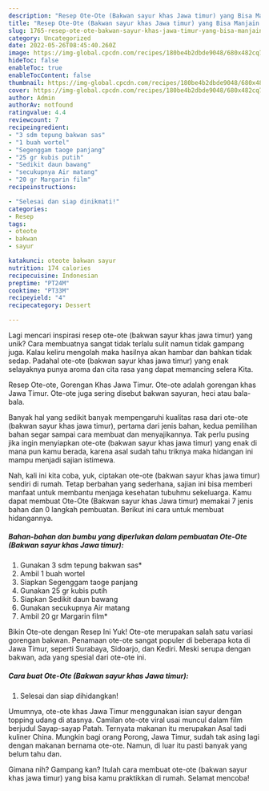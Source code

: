 ```yaml
---
description: "Resep Ote-Ote (Bakwan sayur khas Jawa timur) yang Bisa Manjain Lidah"
title: "Resep Ote-Ote (Bakwan sayur khas Jawa timur) yang Bisa Manjain Lidah"
slug: 1765-resep-ote-ote-bakwan-sayur-khas-jawa-timur-yang-bisa-manjain-lidah
category: Uncategorized
date: 2022-05-26T08:45:40.260Z
image: https://img-global.cpcdn.com/recipes/180be4b2dbde9048/680x482cq70/ote-ote-bakwan-sayur-khas-jawa-timur-foto-resep-utama.jpg
hideToc: false
enableToc: true
enableTocContent: false
thumbnail: https://img-global.cpcdn.com/recipes/180be4b2dbde9048/680x482cq70/ote-ote-bakwan-sayur-khas-jawa-timur-foto-resep-utama.jpg
cover: https://img-global.cpcdn.com/recipes/180be4b2dbde9048/680x482cq70/ote-ote-bakwan-sayur-khas-jawa-timur-foto-resep-utama.jpg
author: Admin
authorAv: notfound
ratingvalue: 4.4
reviewcount: 7
recipeingredient:
- "3 sdm tepung bakwan sas"
- "1 buah wortel"
- "Segenggam taoge panjang"
- "25 gr kubis putih"
- "Sedikit daun bawang"
- "secukupnya Air matang"
- "20 gr Margarin film"
recipeinstructions:

- "Selesai dan siap dinikmati!"
categories:
- Resep
tags:
- oteote
- bakwan
- sayur

katakunci: oteote bakwan sayur 
nutrition: 174 calories
recipecuisine: Indonesian
preptime: "PT24M"
cooktime: "PT33M"
recipeyield: "4"
recipecategory: Dessert

---
```





Lagi mencari inspirasi resep ote-ote (bakwan sayur khas jawa timur) yang unik? Cara membuatnya sangat tidak terlalu sulit namun tidak gampang juga. Kalau keliru mengolah maka hasilnya akan hambar dan bahkan tidak sedap. Padahal ote-ote (bakwan sayur khas jawa timur) yang enak selayaknya punya aroma dan cita rasa yang dapat memancing selera Kita.





Resep Ote-ote, Gorengan Khas Jawa Timur. Ote-ote adalah gorengan khas Jawa Timur. Ote-ote juga sering disebut bakwan sayuran, heci atau bala-bala.

Banyak hal yang sedikit banyak mempengaruhi kualitas rasa dari ote-ote (bakwan sayur khas jawa timur), pertama dari jenis bahan, kedua pemilihan bahan segar sampai cara membuat dan menyajikannya. Tak perlu pusing jika ingin menyiapkan ote-ote (bakwan sayur khas jawa timur) yang enak di mana pun kamu berada, karena asal sudah tahu triknya maka hidangan ini mampu menjadi sajian istimewa.






Nah, kali ini kita coba, yuk, ciptakan ote-ote (bakwan sayur khas jawa timur) sendiri di rumah. Tetap berbahan yang sederhana, sajian ini bisa memberi manfaat untuk membantu menjaga kesehatan tubuhmu sekeluarga. Kamu dapat membuat Ote-Ote (Bakwan sayur khas Jawa timur) memakai 7 jenis bahan dan 0 langkah pembuatan. Berikut ini cara untuk membuat hidangannya.

<!--inarticleads1-->

##### Bahan-bahan dan bumbu yang diperlukan dalam pembuatan Ote-Ote (Bakwan sayur khas Jawa timur):

1. Gunakan 3 sdm tepung bakwan sas*
1. Ambil 1 buah wortel
1. Siapkan Segenggam taoge panjang
1. Gunakan 25 gr kubis putih
1. Siapkan Sedikit daun bawang
1. Gunakan secukupnya Air matang
1. Ambil 20 gr Margarin film*


Bikin Ote-ote dengan Resep Ini Yuk! Ote-ote merupakan salah satu variasi gorengan bakwan. Penamaan ote-ote sangat populer di beberapa kota di Jawa Timur, seperti Surabaya, Sidoarjo, dan Kediri. Meski serupa dengan bakwan, ada yang spesial dari ote-ote ini. 

<!--inarticleads2-->

##### Cara buat Ote-Ote (Bakwan sayur khas Jawa timur):


1. Selesai dan siap dihidangkan!

Umumnya, ote-ote khas Jawa Timur menggunakan isian sayur dengan topping udang di atasnya. Camilan ote-ote viral usai muncul dalam film berjudul Sayap-sayap Patah. Ternyata makanan itu merupakan Asal tadi kuliner China. Mungkin bagi orang Porong, Jawa Timur, sudah tak asing lagi dengan makanan bernama ote-ote. Namun, di luar itu pasti banyak yang belum tahu dan. 

Gimana nih? Gampang kan? Itulah cara membuat ote-ote (bakwan sayur khas jawa timur) yang bisa kamu praktikkan di rumah. Selamat mencoba!
